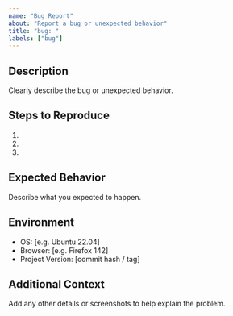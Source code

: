 ```yaml
---
name: "Bug Report"
about: "Report a bug or unexpected behavior"
title: "bug: "
labels: ["bug"]
---
```


## Description

Clearly describe the bug or unexpected behavior.

## Steps to Reproduce

1.
2.
3.

## Expected Behavior

Describe what you expected to happen.

## Environment

- OS: [e.g. Ubuntu 22.04]
- Browser: [e.g. Firefox 142]
- Project Version: [commit hash / tag]

## Additional Context

Add any other details or screenshots to help explain the problem.
